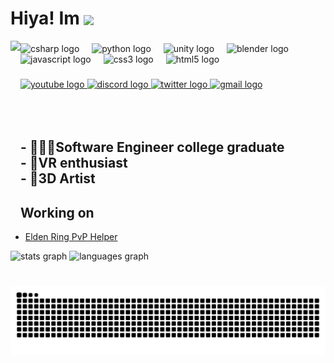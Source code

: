<h1 align="left">Hiya! Im <img height="60" align="center" src="https://imgur.com/6iVmOs3.gif"  /></h1>


<img align="left" height="300" src="https://i.postimg.cc/1X2TFHXC/oc2-pixel.png"  />

###

<div align="left">
  <img src="https://cdn.jsdelivr.net/gh/devicons/devicon/icons/csharp/csharp-plain.svg" height="30" alt="csharp logo"  />
  <img width="12" />
  <img src="https://cdn.jsdelivr.net/gh/devicons/devicon/icons/python/python-original.svg" height="30" alt="python logo"  />
  <img width="12" />
  <img src="https://svgshare.com/i/wm7.svg" height="30" alt="unity logo"  />
  <img width="12" />
  <img src="https://cdn.jsdelivr.net/gh/devicons/devicon/icons/blender/blender-original.svg" height="30" alt="blender logo"  />
  <img width="12" />
  <img src="https://cdn.jsdelivr.net/gh/devicons/devicon/icons/javascript/javascript-plain.svg" height="30" alt="javascript logo"  />
  <img width="12" />
  <img src="https://cdn.jsdelivr.net/gh/devicons/devicon/icons/css3/css3-plain.svg" height="30" alt="css3 logo"  />
  <img width="12" />
  <img src="https://cdn.jsdelivr.net/gh/devicons/devicon/icons/html5/html5-plain.svg" height="30" alt="html5 logo"  />
</div>

###

<div align="left">
  <a href="https://www.youtube.com/@catsharku" target="_blank">
    <img src="https://raw.githubusercontent.com/maurodesouza/profile-readme-generator/master/src/assets/icons/social/youtube/default.svg" width="47" height="35" alt="youtube logo"  />
  </a>
  <a href="discordapp.com/users/855528241342578730" target="_blank">
    <img src="https://raw.githubusercontent.com/maurodesouza/profile-readme-generator/master/src/assets/icons/social/discord/default.svg" width="47" height="35" alt="discord logo"  />
  </a>
  <a href="https://twitter.com/CatSharku" target="_blank">
    <img src="https://raw.githubusercontent.com/maurodesouza/profile-readme-generator/master/src/assets/icons/social/twitter/default.svg" width="47" height="35" alt="twitter logo"  />
  </a>
  <a href="https://mail.google.com/mail/?view=cm&fs=1&to=catsharkshin@gmail.com" target="_blank">
    <img src="https://raw.githubusercontent.com/maurodesouza/profile-readme-generator/master/src/assets/icons/social/gmail/default.svg" width="47" height="35" alt="gmail logo"  />
  </a>
</div>
</br>
</br>
</br>

###

<h2>
  - 👩🏻‍💻Software Engineer college graduate<br>
  - 🥽VR enthusiast<br>
  - 🎨3D Artist
</h2>

<h2>Working on</h2>
<ul>
<li><a href="https://github.com/ItsSenko/EldenRing-PvP-Helper">Elden Ring PvP Helper</a></li>
</ul>

<div align="left">
  <img src="https://github-readme-stats.vercel.app/api?username=catsharkshin&hide_title=true&hide_rank=true&show_icons=true&include_all_commits=true&count_private=true&disable_animations=false&theme=midnight-purple&locale=en&hide_border=true" height="150" alt="stats graph"  />
  <img src="https://github-readme-stats.vercel.app/api/top-langs?username=catsharkshin&locale=en&hide_title=true&layout=compact&card_width=320&langs_count=5&theme=midnight-purple&hide_border=true" height="150" alt="languages graph"  />
</div>

###

<br clear="both">
<picture>
  <source media="(prefers-color-scheme: dark)" srcset="https://raw.githubusercontent.com/catsharkshin/catsharkshin/output/github-snake-dark.svg" />
  <source media="(prefers-color-scheme: light)" srcset="https://raw.githubusercontent.com/catsharkshin/catsharkshin/output/github-snake.svg" />
  <img alt="github-snake" src="https://raw.githubusercontent.com/catsharkshin/catsharkshin/output/github-snake.svg" />
</picture>

###

